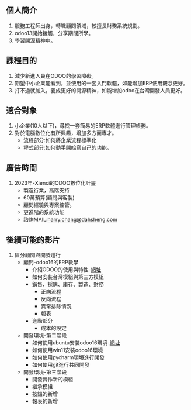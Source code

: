 ## 個人簡介
1. 服務工程師出身，轉職顧問領域，較擅長財務系統規劃。
2. odoo13開始接觸，分享期間所學。
3. 學習開源精神中。

## 課程目的
1. 減少新進人員在ODOO的學習障礙。
2. 期望中小企業能看到，並使用的一套入門軟體，如能增加ERP使用觀念更好。
3. 打不過就加入，養成更好的開源精神，如能增加odoo在台灣開發人員更好。

## 適合對象
1. 小企業(10人以下)，尋找一套簡易的ERP軟體進行管理帳務。
2. 對於電腦數位化有所興趣，增加多方面專才。
   + 流程部分:如何將企業流程標準化
   + 程式部分:如何動手開始寫自己的功能。

## 廣告時間
1. 2023年-Xienci的ODOO數位化計畫
   + 製造行業，高階支持
   + 60萬預算(顧問與客製)
   + 顧問經驗與專案控管。
   + 更進階的系統功能
   + 諮詢MAIL:harry.chang@dahsheng.com

## 後續可能的影片
1. 區分顧問與開發進行
   + 顧問-odoo16的ERP教學
     + 介紹ODOO的使用與特性-[網址](https://github.com/ksharry/odoo-repository/blob/main/100.ODOO%E4%BB%8B%E7%B4%B9.md)
     + 如何安裝台灣模組與第三方模組
     + 銷售、採購、庫存、製造、財務
       + 正向流程
       + 反向流程
       + 異常排除情況
       + 報表
     + 進階部分
       + 成本的設定
   + 開發環境-第二階段
     + 如何使用ubuntu安裝odoo16環境-[網址](https://github.com/ksharry/odoo-repository/blob/main/200.%20odoo16%E5%AE%89%E8%A3%9D(ubuntu%2020.04).md)
     + 如何使用win11安裝odoo16環境
     + 如何使用pycharm環境進行開發
     + 如何使用git進行共同開發
   + 開發環境-第三階段
     + 開發實作新的模組
     + 繼承模組
     + 按鈕的新增
     + 報表的新增
